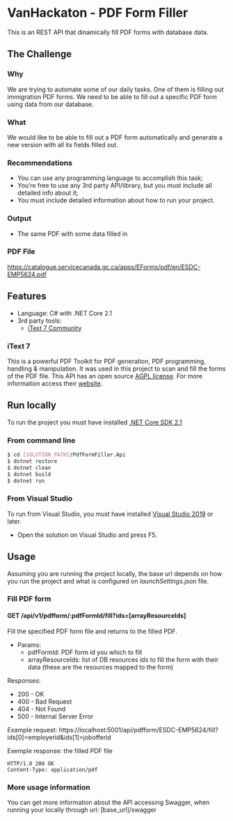 # VanHackaton - PDF Form Filler
This is an REST API that dinamically fill PDF forms with database data.
## The Challenge
### Why
We are trying to automate some of our daily tasks. One of them is filling out immigration PDF forms. We need to be able to fill out a specific PDF form using data from our database.
### What
We would like to be able to fill out a PDF form automatically and generate a new version with all its fields filled out.
### Recommendations
+ You can use any programming language to accomplish this task;
+ You’re free to use any 3rd party API/library, but you must include all detailed info about it;
+ You must include detailed information about how to run your project.
### Output
+ The same PDF with some data filled in
### PDF File
https://catalogue.servicecanada.gc.ca/apps/EForms/pdf/en/ESDC-EMP5624.pdf
## Features
+ Language: C# with .NET Core 2.1
+ 3rd party tools:
  + [iText 7 Community](https://itextpdf.com/en)
### iText 7
This is a powerful PDF Toolkit for PDF generation, PDF programming, handling & manipulation. It was used in this project to scan and fill the forms of the PDF file. This API has an open source [AGPL license](https://www.gnu.org/licenses/agpl-3.0.html). For more information access their [website](https://itextpdf.com/en).
## Run locally
To run the project you must have installed [.NET Core SDK 2.1](https://dotnet.microsoft.com/download/dotnet-core/2.1)
### From command line
``` bash
$ cd [SOLUTION_PATH]/PdfFormFiller.Api
$ dotnet restore
$ dotnet clean
$ dotnet build
$ dotnet run
```
### From Visual Studio
To run from Visual Studio, you must have installed [Visual Studio 2019](https://visualstudio.microsoft.com/vs/) or later.
+ Open the solution on Visual Studio and press F5.
## Usage
Assuming you are running the project locally, the base url depends on how you run the project and what is configured on *launchSettings.json* file.
### Fill PDF form
#### GET /api/v1/pdfform/:pdfFormId/fill?ids=[arrayResourceIds]
Fill the specified PDF form file and returns to the filled PDF.
+ Params:
  + pdfFormId: PDF form id you which to fill
  + arrayResourceIds: list of DB resources ids to fill the form with their data (these are the resources mapped to the form)

Responses:
+ 200 - OK
+ 400 - Bad Request
+ 404 - Not Found
+ 500 - Internal Server Error

Example request: https://localhost:5001/api/pdfform/ESDC-EMP5624/fill?ids[0]=employerid&ids[1]=jobofferid

Exemple response: the filled PDF file
```
HTTP/1.0 200 OK
Content-Type: application/pdf
```
### More usage information
You can get more information about the API accessing Swagger, when running your locally through url: [base_url]/swagger
